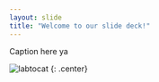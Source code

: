 ```yaml
---
layout: slide
title: "Welcome to our slide deck!"
---
```


Caption here ya

![labtocat](https://octodex.github.com/images/labtocat.png)
{: .center}
